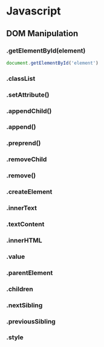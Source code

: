 # Javascript

## DOM Manipulation

### .getElementById(element)
```js
document.getElementById('element')

```

### .classList

### .setAttribute()

### .appendChild()

### .append()

### .preprend()

### .removeChild

### .remove()

### .createElement

### .innerText

### .textContent

### .innerHTML

### .value

### .parentElement

### .children

### .nextSibling

### .previousSibling

### .style